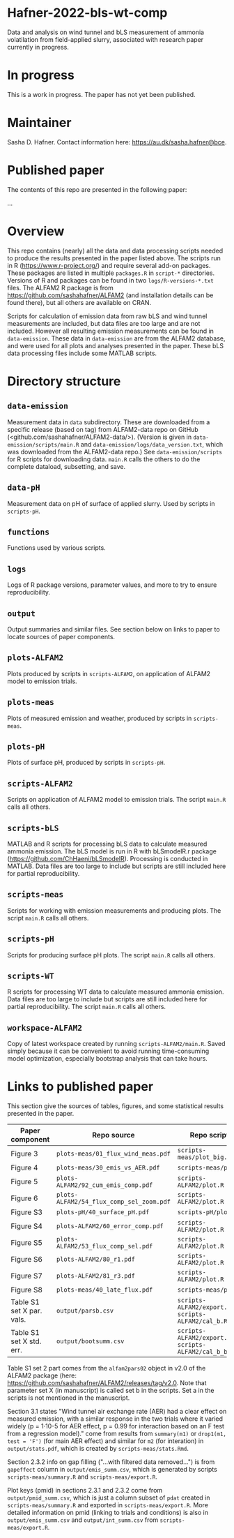 # Hafner-2022-bls-wt-comp
Data and analysis on wind tunnel and bLS measurement of ammonia volatilation from field-applied slurry, associated with research paper currently in progress.

# In progress
This is a work in progress.
The paper has not yet been published.

# Maintainer
Sasha D. Hafner.
Contact information here: <https://au.dk/sasha.hafner@bce>.

# Published paper
The contents of this repo are presented in the following paper:

...


# Overview
This repo contains (nearly) all the data and data processing scripts needed to produce the results presented in the paper listed above.
The scripts run in R (<https://www.r-project.org/>) and require several add-on packages.
These packages are listed in multiple `packages.R` in `script-*` directories.
Versions of R and packages can be found in two `logs/R-versions-*.txt` files.
The ALFAM2 R package is from <https://github.com/sashahafner/ALFAM2> (and installation details can be found there), but all others are available on CRAN.

Scripts for calculation of emission data from raw bLS and wind tunnel measurements are included, but data files are too large and are not included. 
However all resulting emission measurements can be found in `data-emission`.
These data in `data-emission` are from the ALFAM2 database, and were used for all plots and analyses presented in the paper.
These bLS data processing files include some MATLAB scripts.

# Directory structure

## `data-emission`
Measurement data in `data` subdirectory.
These are downloaded from a specific release (based on tag) from ALFAM2-data repo on GitHub (<github.com/sashahafner/ALFAM2-data/>).
(Version is given in `data-emission/scripts/main.R` and `data-emission/logs/data_version.txt`, which was downloaded from the ALFAM2-data repo.)
See `data-emission/scripts` for R scripts for downloading data.
`main.R` calls the others to do the complete dataload, subsetting, and save.

## `data-pH`
Measurement data on pH of surface of applied slurry.
Used by scripts in `scripts-pH`.

## `functions`
Functions used by various scripts.

## `logs`
Logs of R package versions, parameter values, and more to try to ensure reproducibility.

## `output`
Output summaries and similar files.
See section below on links to paper to locate sources of paper components.

## `plots-ALFAM2`
Plots produced by scripts in `scripts-ALFAM2`, on application of ALFAM2 model to emission trials.

## `plots-meas`
Plots of measured emission and weather, produced by scripts in `scripts-meas`.

## `plots-pH`
Plots of surface pH, produced by scripts in `scripts-pH`.

## `scripts-ALFAM2`
Scripts on application of ALFAM2 model to emission trials.
The script `main.R` calls all others.

## `scripts-bLS`
MATLAB and R scripts for processing bLS data to calculate measured ammonia emission.
The bLS model is run in R with bLSmodelR.r package (https://github.com/ChHaeni/bLSmodelR).
Processing is conducted in MATLAB. 
Data files are too large to include but scripts are still included here for partial reproducibility.

## `scripts-meas`
Scripts for working with emission measurements and producing plots.
The script `main.R` calls all others.

## `scripts-pH`
Scripts for producing surface pH plots.
The script `main.R` calls all others.

## `scripts-WT`
R scripts for processing WT data to calculate measured ammonia emission. 
Data files are too large to include but scripts are still included here for partial reproducibility.
The script `main.R` calls all others. 

## `workspace-ALFAM2`
Copy of latest workspace created by running `scripts-ALFAM2/main.R`.
Saved simply because it can be convenient to avoid running time-consuming model optimization, especially bootstrap analysis that can take hours.

# Links to published paper
This section give the sources of tables, figures, and some statistical results presented in the paper.

| Paper component          |  Repo source                             |  Repo scripts             |
|-----------------         |-----------------                         |---------------            |
|    Figure 3              | `plots-meas/01_flux_wind_meas.pdf`       | `scripts-meas/plot_big.R` |
|    Figure 4              | `plots-meas/30_emis_vs_AER.pdf`          | `scripts-meas/plot.R`     |
|    Figure 5              | `plots-ALFAM2/92_cum_emis_comp.pdf`      | `scripts-ALFAM2/plot.R`   |
|    Figure 6              | `plots-ALFAM2/54_flux_comp_sel_zoom.pdf` | `scripts-ALFAM2/plot.R`   |
|    Figure S3             | `plots-pH/40_surface_pH.pdf`             | `scripts-pH/plot.R`       |
|    Figure S4             | `plots-ALFAM2/60_error_comp.pdf`         | `scripts-ALFAM2/plot.R`   |
|    Figure S5             | `plots-ALFAM2/53_flux_comp_sel.pdf`      | `scripts-ALFAM2/plot.R`   |
|    Figure S6             | `plots-ALFAM2/80_r1.pdf`                 | `scripts-ALFAM2/plot.R`   |
|    Figure S7             | `plots-ALFAM2/81_r3.pdf`                 | `scripts-ALFAM2/plot.R`   |
|    Figure S8             | `plots-meas/40_late_flux.pdf`            | `scripts-meas/plot.R`     |
|Table S1 set X par. vals. | `output/parsb.csv`                       | `scripts-ALFAM2/export.R`  `scripts-ALFAM2/cal_b.R`|
|Table S1 set X std. err.  | `output/bootsumm.csv`                    | `scripts-ALFAM2/export.R` `scripts-ALFAM2/cal_b_boot.R` |


Table S1 set 2 part comes from the `alfam2pars02` object in v2.0 of the ALFAM2 package (here: <https://github.com/sashahafner/ALFAM2/releases/tag/v2.0>. 
Note that parameter set X (in manuscript) is called set b in the scripts.
Set a in the scripts is not mentioned in the manuscript.

Section 3.1 states "Wind tunnel air exchange rate (AER) had a clear effect on measured emission, with a similar response in the two trials where it varied widely (p = 1·10-5 for AER effect, p = 0.99 for interaction based on an F test from a regression model)." come from results from `summary(m1)` or `drop1(m1, test = 'F')` (for main AER effect) and similar for `m2` (for interation) in `output/stats.pdf`, which is created by `scripts-meas/stats.Rmd`.

Section 2.3.2 info on gap filling ("...with filtered data removed...") is from `gapeffect` column in `output/emis_summ.csv`, which is generated by scripts `scripts-meas/summary.R` and `scripts-meas/export.R`.

Plot keys (pmid) in sections 2.3.1 and 2.3.2 come from `output/pmid_summ.csv`, which is just a column subset of `pdat` created in `scripts-meas/summary.R` and exported in `scripts-meas/export.R`.
More detailed information on pmid (linking to trials and conditions) is also in `output/emis_summ.csv` and `output/int_summ.csv` from `scripts-meas/export.R`.
